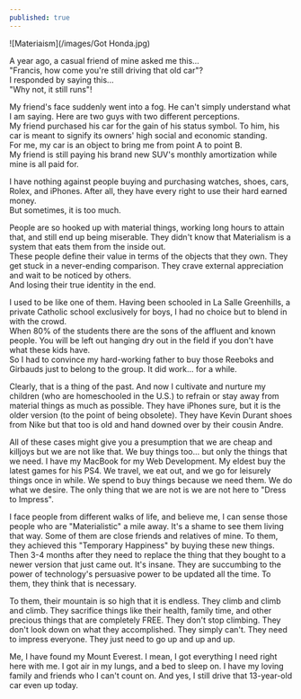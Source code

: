 ```yaml
---
published: true
---
```

![Materiaism](/images/Got Honda.jpg)


A year ago, a casual friend of mine asked me this...   
"Francis, how come you're still driving that old car"?   
I responded by saying this...   
"Why not, it still runs"!

My friend's face suddenly went into a fog. He can't simply understand what I am saying.
Here are two guys with two different perceptions.   
My friend purchased his car for the gain of his status symbol. To him, his car is meant to signify its owners' high social and economic standing.   
For me, my car is an object to bring me from point A to point B.   
My friend is still paying his brand new SUV's monthly amortization while mine is all paid for. 

I have nothing against people buying and purchasing watches, shoes, cars, Rolex, and iPhones. After all, they have every right to use their hard earned money.   
But sometimes, it is too much. 

People are so hooked up with material things, working long hours to attain that, and still end up being miserable. 
They didn't know that Materialism is a system that eats them from the inside out.   
These people define their value in terms of the objects that they own. They get stuck in a never-ending comparison. They crave external appreciation and wait to be noticed by others.   
And losing their true identity in the end.

I used to be like one of them. Having been schooled in La Salle Greenhills, a private Catholic school exclusively for boys, I had no choice but to blend in with the crowd.   
When 80% of the students there are the sons of the affluent and known people. You will be left out hanging dry out in the field if you don't have what these kids have.   
So I had to convince my hard-working father to buy those Reeboks and Girbauds just to belong to the group. It did work... for a while. 

Clearly, that is a thing of the past. And now I cultivate and nurture my children (who are homeschooled in the U.S.) to refrain or stay away from material things as much as possible. 
They have iPhones sure, but it is the older version (to the point of being obsolete). 
They have Kevin Durant shoes from Nike but that too is old and hand downed over by their cousin Andre. 

All of these cases might give you a presumption that we are cheap and killjoys but we are not like that. We buy things too... but only the things that we need.
I have my MacBook for my Web Development. My eldest buy the latest games for his PS4. We travel, we eat out, and we go for leisurely things once in while. We spend to buy things because we need them. We do what we desire.
The only thing that we are not is we are not here to "Dress to Impress".

I face people from different walks of life, and believe me, I can sense those people who are "Materialistic" a mile away. It's a shame to see them living that way. Some of them are close friends and relatives of mine. 
To them, they achieved this "Temporary Happiness" by buying these new things. Then 3-4 months after they need to replace the thing that they bought to a newer version that just came out. It's insane. 
They are succumbing to the power of technology's persuasive power to be updated all the time. To them, they think that is necessary. 

To them, their mountain is so high that it is endless. They climb and climb and climb. They sacrifice things like their health, family time, and other precious things that are completely FREE. 
They don't stop climbing. They don't look down on what they accomplished. They simply can't. They need to impress everyone. 
They just need to go up and up and up.

Me, I have found my Mount Everest. I mean, I got everything I need right here with me. I got air in my lungs, and a bed to sleep on. 
I have my loving family and friends who I can't count on. And yes, I still drive that 13-year-old car even up today.   











